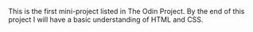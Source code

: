 This is the first mini-project listed in The Odin Project.  By the end of this project I will have a basic understanding of HTML and CSS.